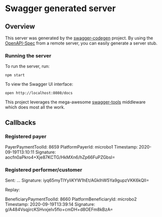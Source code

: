 # Swagger generated server

## Overview
This server was generated by the [swagger-codegen](https://github.com/swagger-api/swagger-codegen) project.  By using the [OpenAPI-Spec](https://github.com/OAI/OpenAPI-Specification) from a remote server, you can easily generate a server stub.

### Running the server
To run the server, run:

```
npm start
```

To view the Swagger UI interface:

```
open http://localhost:8080/docs
```

This project leverages the mega-awesome [swagger-tools](https://github.com/apigee-127/swagger-tools) middleware which does most all the work.



## Callbacks

### Registered payer

PayerPaymentToolId: 8659
PlatformPayerId: microbo1
Timestamp: 2020-09-19T13:10:11
Signature: aocfn0aPkro4+Xje87KCTG/HkMXn6/hZp66FuPZGbsI=


### Registered performer/customer

Sent:
...
Signature: iyq65myTlYyIiKYW1hEt/AGkIhW5Ya9gupzVKK6kQlI=

Replay:

BeneficiaryPaymentToolId: 8660
PlatformBeneficiaryId: microbo2
Timestamp: 2020-09-19T13:39:14
Signature: g/A484VsqjircKSHvxjeIv5flo+cmDH+d8OEFm8kBzA=
